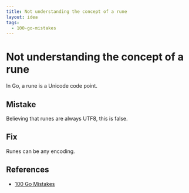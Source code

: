 ```yaml
---
title: Not understanding the concept of a rune
layout: idea
tags:
  - 100-go-mistakes
---
```


# Not understanding the concept of a rune

In Go, a rune is a Unicode code point.

## Mistake

Believing that runes are always UTF8, this is false.

## Fix

Runes can be any encoding.

## References

- [100 Go Mistakes](/reference/100-Go-Mistakes-and-How-to-Avoid-Them)
